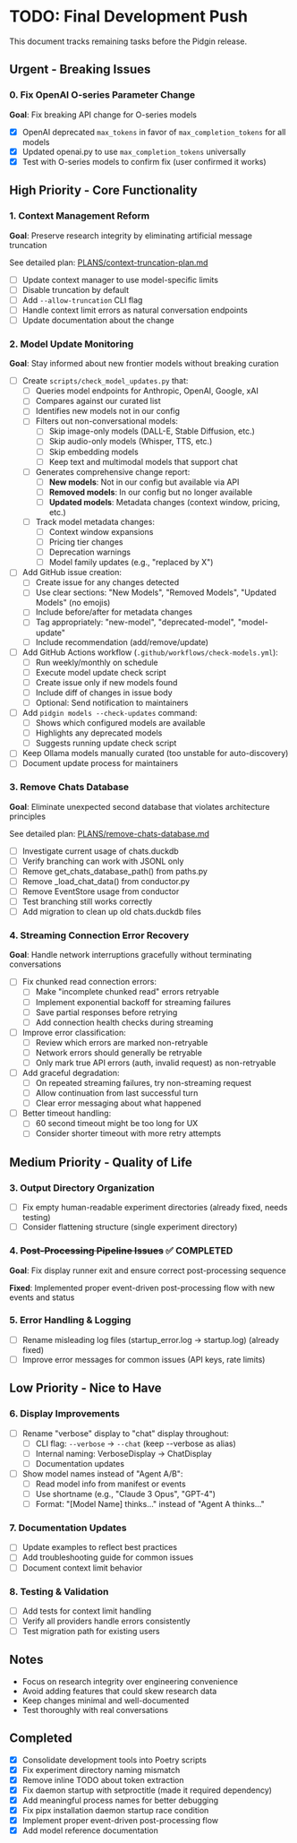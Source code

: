 # TODO: Final Development Push

This document tracks remaining tasks before the Pidgin release.

## Urgent - Breaking Issues

### 0. Fix OpenAI O-series Parameter Change
**Goal**: Fix breaking API change for O-series models

- [x] OpenAI deprecated `max_tokens` in favor of `max_completion_tokens` for all models
- [x] Updated openai.py to use `max_completion_tokens` universally
- [x] Test with O-series models to confirm fix (user confirmed it works)

## High Priority - Core Functionality

### 1. Context Management Reform
**Goal**: Preserve research integrity by eliminating artificial message truncation

See detailed plan: [PLANS/context-truncation-plan.md](PLANS/context-truncation-plan.md)

- [ ] Update context manager to use model-specific limits
- [ ] Disable truncation by default
- [ ] Add `--allow-truncation` CLI flag  
- [ ] Handle context limit errors as natural conversation endpoints
- [ ] Update documentation about the change

### 2. Model Update Monitoring
**Goal**: Stay informed about new frontier models without breaking curation

- [ ] Create `scripts/check_model_updates.py` that:
  - [ ] Queries model endpoints for Anthropic, OpenAI, Google, xAI
  - [ ] Compares against our curated list
  - [ ] Identifies new models not in our config
  - [ ] Filters out non-conversational models:
    - [ ] Skip image-only models (DALL-E, Stable Diffusion, etc.)
    - [ ] Skip audio-only models (Whisper, TTS, etc.)
    - [ ] Skip embedding models
    - [ ] Keep text and multimodal models that support chat
  - [ ] Generates comprehensive change report:
    - [ ] **New models**: Not in our config but available via API
    - [ ] **Removed models**: In our config but no longer available
    - [ ] **Updated models**: Metadata changes (context window, pricing, etc.)
  - [ ] Track model metadata changes:
    - [ ] Context window expansions
    - [ ] Pricing tier changes
    - [ ] Deprecation warnings
    - [ ] Model family updates (e.g., "replaced by X")
- [ ] Add GitHub issue creation:
  - [ ] Create issue for any changes detected
  - [ ] Use clear sections: "New Models", "Removed Models", "Updated Models" (no emojis)
  - [ ] Include before/after for metadata changes
  - [ ] Tag appropriately: "new-model", "deprecated-model", "model-update"
  - [ ] Include recommendation (add/remove/update)
- [ ] Add GitHub Actions workflow (`.github/workflows/check-models.yml`):
  - [ ] Run weekly/monthly on schedule
  - [ ] Execute model update check script
  - [ ] Create issue only if new models found
  - [ ] Include diff of changes in issue body
  - [ ] Optional: Send notification to maintainers
- [ ] Add `pidgin models --check-updates` command:
  - [ ] Shows which configured models are available
  - [ ] Highlights any deprecated models
  - [ ] Suggests running update check script
- [ ] Keep Ollama models manually curated (too unstable for auto-discovery)
- [ ] Document update process for maintainers

### 3. Remove Chats Database
**Goal**: Eliminate unexpected second database that violates architecture principles

See detailed plan: [PLANS/remove-chats-database.md](PLANS/remove-chats-database.md)

- [ ] Investigate current usage of chats.duckdb
- [ ] Verify branching can work with JSONL only
- [ ] Remove get_chats_database_path() from paths.py
- [ ] Remove _load_chat_data() from conductor.py
- [ ] Remove EventStore usage from conductor
- [ ] Test branching still works correctly
- [ ] Add migration to clean up old chats.duckdb files

### 4. Streaming Connection Error Recovery
**Goal**: Handle network interruptions gracefully without terminating conversations

- [ ] Fix chunked read connection errors:
  - [ ] Make "incomplete chunked read" errors retryable
  - [ ] Implement exponential backoff for streaming failures
  - [ ] Save partial responses before retrying
  - [ ] Add connection health checks during streaming
- [ ] Improve error classification:
  - [ ] Review which errors are marked non-retryable
  - [ ] Network errors should generally be retryable
  - [ ] Only mark true API errors (auth, invalid request) as non-retryable
- [ ] Add graceful degradation:
  - [ ] On repeated streaming failures, try non-streaming request
  - [ ] Allow continuation from last successful turn
  - [ ] Clear error messaging about what happened
- [ ] Better timeout handling:
  - [ ] 60 second timeout might be too long for UX
  - [ ] Consider shorter timeout with more retry attempts

## Medium Priority - Quality of Life

### 3. Output Directory Organization
- [ ] Fix empty human-readable experiment directories (already fixed, needs testing)
- [ ] Consider flattening structure (single experiment directory)

### 4. ~~Post-Processing Pipeline Issues~~ ✅ COMPLETED
**Goal**: Fix display runner exit and ensure correct post-processing sequence

**Fixed**: Implemented proper event-driven post-processing flow with new events and status

### 5. Error Handling & Logging
- [ ] Rename misleading log files (startup_error.log → startup.log) (already fixed)
- [ ] Improve error messages for common issues (API keys, rate limits)

## Low Priority - Nice to Have

### 6. Display Improvements
- [ ] Rename "verbose" display to "chat" display throughout:
  - [ ] CLI flag: `--verbose` → `--chat` (keep --verbose as alias)
  - [ ] Internal naming: VerboseDisplay → ChatDisplay
  - [ ] Documentation updates
- [ ] Show model names instead of "Agent A/B":
  - [ ] Read model info from manifest or events
  - [ ] Use shortname (e.g., "Claude 3 Opus", "GPT-4")
  - [ ] Format: "[Model Name] thinks..." instead of "Agent A thinks..."

### 7. Documentation Updates
- [ ] Update examples to reflect best practices
- [ ] Add troubleshooting guide for common issues
- [ ] Document context limit behavior

### 8. Testing & Validation
- [ ] Add tests for context limit handling
- [ ] Verify all providers handle errors consistently
- [ ] Test migration path for existing users

## Notes

- Focus on research integrity over engineering convenience
- Avoid adding features that could skew research data
- Keep changes minimal and well-documented
- Test thoroughly with real conversations

## Completed
- [x] Consolidate development tools into Poetry scripts
- [x] Fix experiment directory naming mismatch
- [x] Remove inline TODO about token extraction
- [x] Fix daemon startup with setproctitle (made it required dependency)
- [x] Add meaningful process names for better debugging
- [x] Fix pipx installation daemon startup race condition
- [x] Implement proper event-driven post-processing flow
- [x] Add model reference documentation